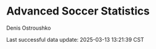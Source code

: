 # Advanced Soccer Statistics
Denis Ostroushko

<!-- gfm -->

Last successful data update: 2025-03-13 13:21:39 CST
